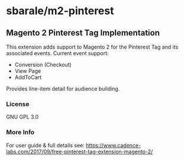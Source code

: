 # sbarale/m2-pinterest
## Magento 2 Pinterest Tag Implementation
This extension adds support to Magento 2 for the Pinterest Tag and its associated events. 
Current event support:
* Conversion (Checkout)
* View Page
* AddToCart

Provides line-item detail for audience building.

### License

GNU GPL 3.0

### More Info

For user guide & full details see: https://www.cadence-labs.com/2017/09/free-pinterest-tag-extension-magento-2/



